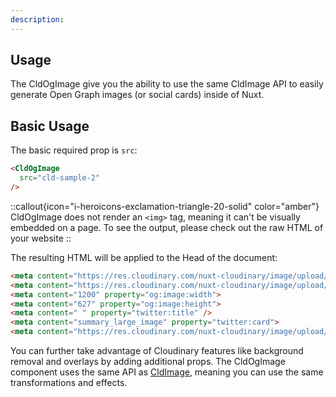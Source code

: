 ```yaml
---
description: 
---
```


## Usage

The CldOgImage give you the ability to use the same CldImage API to easily generate Open Graph images (or social cards) inside of Nuxt.

## Basic Usage

The basic required prop is `src`:

```html
<CldOgImage
  src="cld-sample-2"
/>
```

::callout{icon="i-heroicons-exclamation-triangle-20-solid" color="amber"}
CldOgImage does not render an `<img>` tag, meaning it can't be visually embedded on a page. To see the output, please check out the raw HTML of your website
::

The resulting HTML will be applied to the Head of the document:

```html
<meta content="https://res.cloudinary.com/nuxt-cloudinary/image/upload/c_fill,w_2400,h_1254,g_center/c_scale,w_1200/f_jpg/q_auto/cld-sample-2?_a=BBDAACAD0" property="og:image">
<meta content="https://res.cloudinary.com/nuxt-cloudinary/image/upload/c_fill,w_2400,h_1254,g_center/c_scale,w_1200/f_jpg/q_auto/cld-sample-2?_a=BBDAACAD0" property="og:image:secure_url">
<meta content="1200" property="og:image:width">
<meta content="627" property="og:image:height">
<meta content=" " property="twitter:title" />
<meta content="summary_large_image" property="twitter:card">
<meta content="https://res.cloudinary.com/nuxt-cloudinary/image/upload/c_fill,w_2400,h_1254,g_center/c_scale,w_1200/f_webp/q_auto/cld-sample-2?_a=BBDAACAD0" property="twitter:image">
```

You can further take advantage of Cloudinary features like background removal and overlays by adding additional props. The CldOgImage component uses the same API as [CldImage](/components/CldImage/usage), meaning you can use the same transformations and effects.
